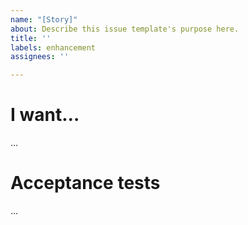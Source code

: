 ```yaml
---
name: "[Story]"
about: Describe this issue template's purpose here.
title: ''
labels: enhancement
assignees: ''

---
```


# I want…
...
# Acceptance tests
...
